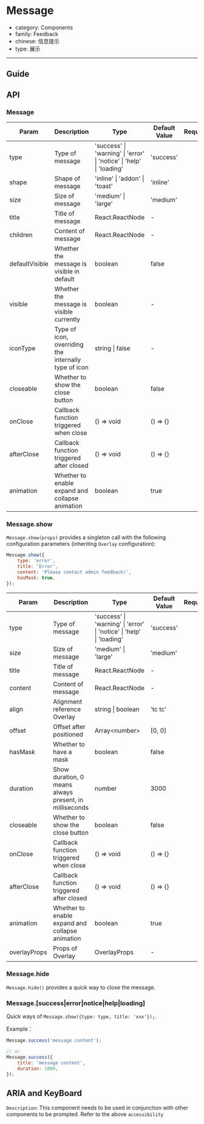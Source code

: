 # Message

-   category: Components
-   family: Feedback
-   chinese: 信息提示
-   type: 展示

---

## Guide

## API

### Message

| Param          | Description                                          | Type                                                                 | Default Value | Required |
| -------------- | ---------------------------------------------------- | -------------------------------------------------------------------- | ------------- | -------- |
| type           | Type of message                                      | 'success' \| 'warning' \| 'error' \| 'notice' \| 'help' \| 'loading' | 'success'     |          |
| shape          | Shape of message                                     | 'inline' \| 'addon' \| 'toast'                                       | 'inline'      |          |
| size           | Size of message                                      | 'medium' \| 'large'                                                  | 'medium'      |          |
| title          | Title of message                                     | React.ReactNode                                                      | -             |          |
| children       | Content of message                                   | React.ReactNode                                                      | -             |          |
| defaultVisible | Whether the message is visible in default            | boolean                                                              | false         |          |
| visible        | Whether the message is visible currently             | boolean                                                              | -             |          |
| iconType       | Type of icon, overriding the internally type of icon | string \| false                                                      | -             |          |
| closeable      | Whether to show the close button                     | boolean                                                              | false         |          |
| onClose        | Callback function triggered when close               | () => void                                                           | () =\> \{\}   |          |
| afterClose     | Callback function triggered after closed             | () => void                                                           | () =\> \{\}   |          |
| animation      | Whether to enable expand and collapse animation      | boolean                                                              | true          |          |

### Message.show

`Message.show(props)` provides a singleton call with the following configuration parameters (inheriting `Overlay` configuration):

```js
Message.show({
    type: 'error',
    title: 'Error',
    content: 'Please contact admin feedback!',
    hasMask: true,
});
```

| Param        | Description                                            | Type                                                                 | Default Value | Required |
| ------------ | ------------------------------------------------------ | -------------------------------------------------------------------- | ------------- | -------- |
| type         | Type of message                                        | 'success' \| 'warning' \| 'error' \| 'notice' \| 'help' \| 'loading' | 'success'     |          |
| size         | Size of message                                        | 'medium' \| 'large'                                                  | 'medium'      |          |
| title        | Title of message                                       | React.ReactNode                                                      | -             |          |
| content      | Content of message                                     | React.ReactNode                                                      | -             |          |
| align        | Alignment reference Overlay                            | string \| boolean                                                    | 'tc tc'       |          |
| offset       | Offset after positioned                                | Array\<number>                                                       | [0, 0]        |          |
| hasMask      | Whether to have a mask                                 | boolean                                                              | false         |          |
| duration     | Show duration, 0 means always present, in milliseconds | number                                                               | 3000          |          |
| closeable    | Whether to show the close button                       | boolean                                                              | false         |          |
| onClose      | Callback function triggered when close                 | () => void                                                           | () =\> \{\}   |          |
| afterClose   | Callback function triggered after closed               | () => void                                                           | () =\> \{\}   |          |
| animation    | Whether to enable expand and collapse animation        | boolean                                                              | true          |          |
| overlayProps | Props of Overlay                                       | OverlayProps                                                         | -             |          |

<!-- api-extra-start -->

### Message.hide

`Message.hide()` provides a quick way to close the message.

### Message.[success|error|notice|help|loading]

Quick ways of `Message.show({type: type, title: 'xxx'});`.

Example：

```js
Message.success('message content');

// or
Message.success({
    title: 'message content',
    duration: 1000,
});
```

<!-- api-extra-end -->

## ARIA and KeyBoard

`Description`: This component needs to be used in conjunction with other components to be prompted. Refer to the above `accessibility`
